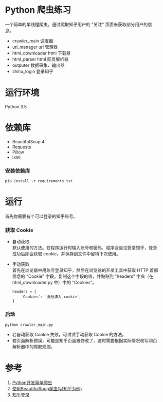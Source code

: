 # Python 爬虫练习
一个简单的单线程爬虫，通过爬取知乎用户的 "关注" 页面来获取部分用户的信息。


* crawler_main  调度器
* url_manager url  管理器
* html_downloader html 下载器
* html_parser html 网页解析器
* outputer 数据采集、输出器
* zhihu_login  登录知乎


# 运行环境
Python 3.5


# 依赖库
* BeautifulSoup 4
* Requests
* Pillow
* lxml

### 安装依赖库
    pip install -r requirements.txt


# 运行
首先你需要有个可以登录的知乎账号。

### 获取 Cookie
* 自动获取<br/>
    默认使用的方法。在程序运行时输入账号和密码，程序会尝试登录知乎，登录成功后即会获取 cookie，并保存到文件中留待下次使用。

* 手动获取<br/>
    首先在浏览器中用账号登录知乎，然后在浏览器的开发工具中获取 HTTP 首部信息的 "Cookie" 字段，复制这个字段的值，并黏贴到 "headers" 字典（在 html_downloader.py 中）中的 "Cookies"。
    ```
    headers = {
        'Cookies': '此处填入 cookie'，
    }
    ```

### 启动
    python crawler_main.py

* 若自动获取 Cookie 失败，可试试手动获取 Cookie 的方法。
* 若页面解析错误，可能是知乎页面被修改了，这时需要根据实际情况改写网页解析器中的爬取规则。


# 参考
1. [Python开发简单爬虫](http://www.imooc.com/learn/563)<br/>
2. [使用BeautifulSoup爬虫(以知乎为例)](http://mingxinglai.com/cn/2016/08/crawl-with-bs/)<br/>
3. [知乎登录](https://github.com/xchaoinfo/fuck-login/blob/master/001%20zhihu/zhihu.py)<br/>